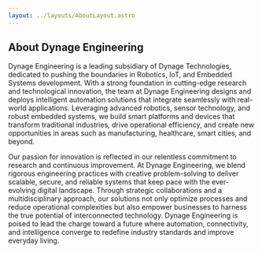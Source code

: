 ```yaml
---
layout: ../layouts/AboutLayout.astro
---
```


## About Dynage Engineering

Dynage Engineering is a leading subsidiary of Dynage Technologies, dedicated to pushing the boundaries in Robotics, IoT, and Embedded Systems development. With a strong foundation in cutting-edge research and technological innovation, the team at Dynage Engineering designs and deploys intelligent automation solutions that integrate seamlessly with real-world applications. Leveraging advanced robotics, sensor technology, and robust embedded systems, we build smart platforms and devices that transform traditional industries, drive operational efficiency, and create new opportunities in areas such as manufacturing, healthcare, smart cities, and beyond.

Our passion for innovation is reflected in our relentless commitment to research and continuous improvement. At Dynage Engineering, we blend rigorous engineering practices with creative problem-solving to deliver scalable, secure, and reliable systems that keep pace with the ever-evolving digital landscape. Through strategic collaborations and a multidisciplinary approach, our solutions not only optimize processes and reduce operational complexities but also empower businesses to harness the true potential of interconnected technology. Dynage Engineering is poised to lead the charge toward a future where automation, connectivity, and intelligence converge to redefine industry standards and improve everyday living.